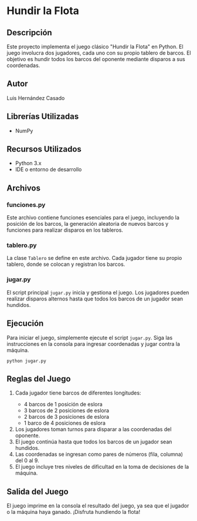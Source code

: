 <!DOCTYPE html>
<html lang="es">
<head>
    <meta charset="UTF-8">
    <title>Hundir la Flota</title>
</head>
<body>

<h1>Hundir la Flota</h1>

<h2>Descripción</h2>
<p>Este proyecto implementa el juego clásico "Hundir la Flota" en Python. El juego involucra dos jugadores, cada uno con su propio tablero de barcos. El objetivo es hundir todos los barcos del oponente mediante disparos a sus coordenadas.</p>

<h2>Autor</h2>
<p>Luis Hernández Casado</p>

<h2>Librerías Utilizadas</h2>
<ul>
    <li>NumPy</li>
</ul>

<h2>Recursos Utilizados</h2>
<ul>
    <li>Python 3.x</li>
    <li>IDE o entorno de desarrollo</li>
</ul>

<h2>Archivos</h2>

<h3>funciones.py</h3>
<p>Este archivo contiene funciones esenciales para el juego, incluyendo la posición de los barcos, la generación aleatoria de nuevos barcos y funciones para realizar disparos en los tableros.</p>

<h3>tablero.py</h3>
<p>La clase <code>Tablero</code> se define en este archivo. Cada jugador tiene su propio tablero, donde se colocan y registran los barcos.</p>

<h3>jugar.py</h3>
<p>El script principal <code>jugar.py</code> inicia y gestiona el juego. Los jugadores pueden realizar disparos alternos hasta que todos los barcos de un jugador sean hundidos.</p>

<h2>Ejecución</h2>
<p>Para iniciar el juego, simplemente ejecute el script <code>jugar.py</code>. Siga las instrucciones en la consola para ingresar coordenadas y jugar contra la máquina.</p>

<pre><code>python jugar.py</code></pre>

<h2>Reglas del Juego</h2>
<ol>
    <li>Cada jugador tiene barcos de diferentes longitudes:</li>
    <ul>
        <li>4 barcos de 1 posición de eslora</li>
        <li>3 barcos de 2 posiciones de eslora</li>
        <li>2 barcos de 3 posiciones de eslora</li>
        <li>1 barco de 4 posiciones de eslora</li>
    </ul>
    <li>Los jugadores toman turnos para disparar a las coordenadas del oponente.</li>
    <li>El juego continúa hasta que todos los barcos de un jugador sean hundidos.</li>
    <li>Las coordenadas se ingresan como pares de números (fila, columna) del 0 al 9.</li>
    <li>El juego incluye tres niveles de dificultad en la toma de decisiones de la máquina.</li>
</ol>

<h2>Salida del Juego</h2>
<p>El juego imprime en la consola el resultado del juego, ya sea que el jugador o la máquina haya ganado. ¡Disfruta hundiendo la flota!</p>

</body>
</html>
